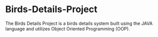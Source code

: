 # Birds-Details-Project
The Birds Details Project is a birds details system built using the JAVA language and utilizes Object Oriented Programming (OOP).
